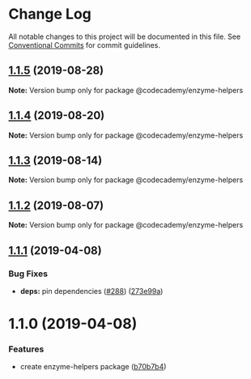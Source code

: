 # Change Log

All notable changes to this project will be documented in this file.
See [Conventional Commits](https://conventionalcommits.org) for commit guidelines.

## [1.1.5](https://github.com/codecademy-engineering/client-modules/compare/@codecademy/enzyme-helpers@1.1.3...@codecademy/enzyme-helpers@1.1.5) (2019-08-28)

**Note:** Version bump only for package @codecademy/enzyme-helpers





## [1.1.4](https://github.com/codecademy-engineering/client-modules/compare/@codecademy/enzyme-helpers@1.1.3...@codecademy/enzyme-helpers@1.1.4) (2019-08-20)

**Note:** Version bump only for package @codecademy/enzyme-helpers





## [1.1.3](https://github.com/codecademy-engineering/client-modules/compare/@codecademy/enzyme-helpers@1.1.2...@codecademy/enzyme-helpers@1.1.3) (2019-08-14)

**Note:** Version bump only for package @codecademy/enzyme-helpers





## [1.1.2](https://github.com/codecademy-engineering/client-modules/compare/@codecademy/enzyme-helpers@1.1.1...@codecademy/enzyme-helpers@1.1.2) (2019-08-07)

**Note:** Version bump only for package @codecademy/enzyme-helpers





## [1.1.1](https://github.com/codecademy-engineering/client-modules/compare/@codecademy/enzyme-helpers@1.1.0...@codecademy/enzyme-helpers@1.1.1) (2019-04-08)


### Bug Fixes

* **deps:** pin dependencies ([#288](https://github.com/codecademy-engineering/client-modules/issues/288)) ([273e99a](https://github.com/codecademy-engineering/client-modules/commit/273e99a))





# 1.1.0 (2019-04-08)


### Features

* create enzyme-helpers package ([b70b7b4](https://github.com/codecademy-engineering/client-modules/commit/b70b7b4))
